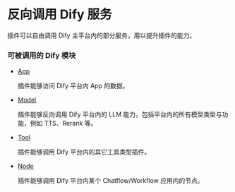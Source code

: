 # 反向调用 Dify 服务

插件可以自由调用 Dify 主平台内的部分服务，用以提升插件的能力。

### 可被调用的 Dify 模块

*   [App](app.md)

    插件能够访问 Dify 平台内 App 的数据。
*   [Model](broken-reference)

    插件能够反向调用 Dify 平台内的 LLM 能力，包括平台内的所有模型类型与功能，例如 TTS、Rerank 等。
*   [Tool](tool.md)

    插件能够调用 Dify 平台内的其它工具类型插件。
*   [Node](broken-reference)

    插件能够调用 Dify 平台内某个 Chatflow/Workflow 应用内的节点。